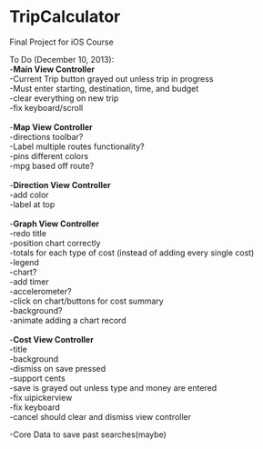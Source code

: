 TripCalculator
==============

Final Project for iOS Course

To Do (December 10, 2013):<br>
-<b>Main View Controller</b><br>
-Current Trip button grayed out unless trip in progress<br>
-Must enter starting, destination, time, and budget<br>
-clear everything on new trip<br>
-fix keyboard/scroll<br>
<br>
-<b>Map View Controller</b><br>
-directions toolbar?<br>
-Label multiple routes functionality?<br>
-pins different colors<br>
-mpg based off route?<br>
<br>
-<b>Direction View Controller</b><br>
-add color<br>
-label at top<br>
<br>
-<b>Graph View Controller</b><br>
-redo title<br>
-position chart correctly<br>
-totals for each type of cost (instead of adding every single cost)<br>
-legend<br>
-chart?<br>
-add timer<br>
-accelerometer?<br>
-click on chart/buttons for cost summary<br>
-background?<br>
-animate adding a chart record<br>
<br>
-<b>Cost View Controller</b><br>
-title<br>
-background<br>
-dismiss on save pressed<br>
-support cents<br>
-save is grayed out unless type and money are entered<br>
-fix uipickerview<br>
-fix keyboard<br>
-cancel should clear and dismiss view controller<br>





-Core Data to save past searches(maybe)<br>




